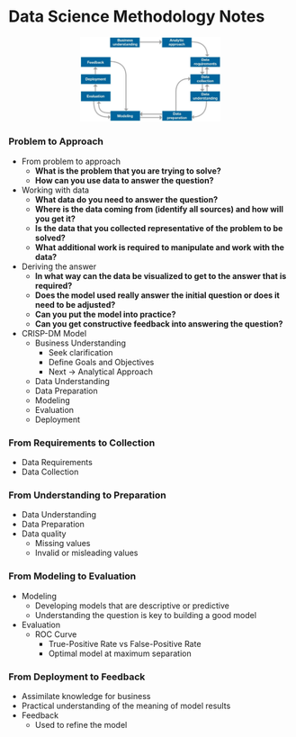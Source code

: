# Data Science Methodology Notes

<p align="center"><img src="images/method.jpg" width="250"></p>

### Problem to Approach
- From problem to approach
    - **What is the problem that you are trying to solve?**
    - **How can you use data to answer the question?**
- Working with data
    - **What data do you need to answer the question?**
    - **Where is the data coming from (identify all sources) and how will you get it?**
    - **Is the data that you collected representative of the problem to be solved?**
    - **What additional work is required to manipulate and work with the data?**
- Deriving the answer
    - **In what way can the data be visualized to get to the answer that is required?**
    - **Does the model used really answer the initial question or does it need to be adjusted?**
    - **Can you put the model into practice?**
    - **Can you get constructive feedback into answering the question?**
- CRISP-DM Model
    - Business Understanding
        - Seek clarification
        - Define Goals and Objectives
        - Next → Analytical Approach
    - Data Understanding
    - Data Preparation
    - Modeling
    - Evaluation
    - Deployment

### From Requirements to Collection
- Data Requirements
- Data Collection

### From Understanding to Preparation
- Data Understanding
- Data Preparation
- Data quality
    - Missing values
    - Invalid or misleading values

### From Modeling to Evaluation
- Modeling
    - Developing models that are descriptive or predictive
    - Understanding the question is key to building a good model
- Evaluation
    - ROC Curve
        - True-Positive Rate vs False-Positive Rate
        - Optimal model at maximum separation

### From Deployment to Feedback
- Assimilate knowledge for business
- Practical understanding of the meaning of model results
- Feedback
    - Used to refine the model